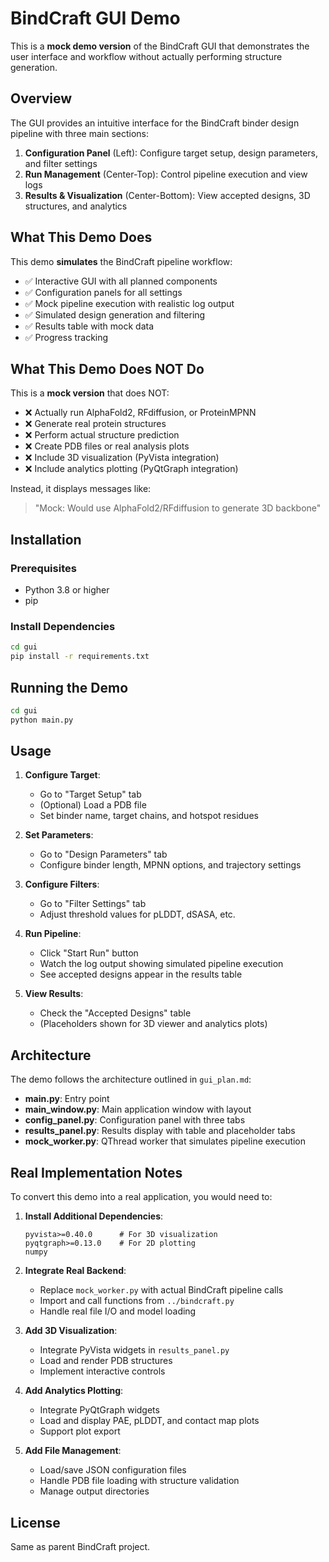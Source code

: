 # BindCraft GUI Demo

This is a **mock demo version** of the BindCraft GUI that demonstrates the user interface and workflow without actually performing structure generation.

## Overview

The GUI provides an intuitive interface for the BindCraft binder design pipeline with three main sections:

1. **Configuration Panel** (Left): Configure target setup, design parameters, and filter settings
2. **Run Management** (Center-Top): Control pipeline execution and view logs
3. **Results & Visualization** (Center-Bottom): View accepted designs, 3D structures, and analytics

## What This Demo Does

This demo **simulates** the BindCraft pipeline workflow:

- ✅ Interactive GUI with all planned components
- ✅ Configuration panels for all settings
- ✅ Mock pipeline execution with realistic log output
- ✅ Simulated design generation and filtering
- ✅ Results table with mock data
- ✅ Progress tracking

## What This Demo Does NOT Do

This is a **mock version** that does NOT:

- ❌ Actually run AlphaFold2, RFdiffusion, or ProteinMPNN
- ❌ Generate real protein structures
- ❌ Perform actual structure prediction
- ❌ Create PDB files or real analysis plots
- ❌ Include 3D visualization (PyVista integration)
- ❌ Include analytics plotting (PyQtGraph integration)

Instead, it displays messages like:
> "Mock: Would use AlphaFold2/RFdiffusion to generate 3D backbone"

## Installation

### Prerequisites

- Python 3.8 or higher
- pip

### Install Dependencies

```bash
cd gui
pip install -r requirements.txt
```

## Running the Demo

```bash
cd gui
python main.py
```

## Usage

1. **Configure Target**:
   - Go to "Target Setup" tab
   - (Optional) Load a PDB file
   - Set binder name, target chains, and hotspot residues

2. **Set Parameters**:
   - Go to "Design Parameters" tab
   - Configure binder length, MPNN options, and trajectory settings

3. **Configure Filters**:
   - Go to "Filter Settings" tab
   - Adjust threshold values for pLDDT, dSASA, etc.

4. **Run Pipeline**:
   - Click "Start Run" button
   - Watch the log output showing simulated pipeline execution
   - See accepted designs appear in the results table

5. **View Results**:
   - Check the "Accepted Designs" table
   - (Placeholders shown for 3D viewer and analytics plots)

## Architecture

The demo follows the architecture outlined in `gui_plan.md`:

- **main.py**: Entry point
- **main_window.py**: Main application window with layout
- **config_panel.py**: Configuration panel with three tabs
- **results_panel.py**: Results display with table and placeholder tabs
- **mock_worker.py**: QThread worker that simulates pipeline execution

## Real Implementation Notes

To convert this demo into a real application, you would need to:

1. **Install Additional Dependencies**:
   ```
   pyvista>=0.40.0      # For 3D visualization
   pyqtgraph>=0.13.0    # For 2D plotting
   numpy
   ```

2. **Integrate Real Backend**:
   - Replace `mock_worker.py` with actual BindCraft pipeline calls
   - Import and call functions from `../bindcraft.py`
   - Handle real file I/O and model loading

3. **Add 3D Visualization**:
   - Integrate PyVista widgets in `results_panel.py`
   - Load and render PDB structures
   - Implement interactive controls

4. **Add Analytics Plotting**:
   - Integrate PyQtGraph widgets
   - Load and display PAE, pLDDT, and contact map plots
   - Support plot export

5. **Add File Management**:
   - Load/save JSON configuration files
   - Handle PDB file loading with structure validation
   - Manage output directories

## License

Same as parent BindCraft project.
